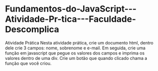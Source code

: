 # Fundamentos-do-JavaScript---Atividade-Pr-tica---Faculdade-Descomplica
Atividade Prática  Nesta atividade prática, crie um documento html, dentro dele crie 3 campos: nome, sobrenome e e-mail. Em seguida, crie uma função em javascript que pegue os valores dos campos e imprima os valores dentro de uma div. Crie um botão que quando clicado chama a função que você criou.
